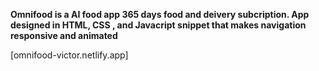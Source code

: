 **Omnifood is a AI food app 365 days food and deivery subcription.
App designed in HTML, CSS , and Javacript snippet that makes navigation responsive and animated**

[omnifood-victor.netlify.app]
